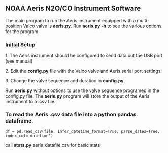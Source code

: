 <h2>NOAA Aeris N2O/CO Instrument Software</h2>

<p>The main program to run the Aeris instrument equipped with a multi-position Valco valve is <strong>aeris.py</strong>. Run <strong>aeris.py -h</strong> to see the various options for the program.</p>

<h3>Initial Setup</h3>
<p>1. The Aeris instrument should be configured to send data out the USB port (see manual)</p>
<p>2. Edit the <strong>config.py</strong> file with the Valco valve and Aeris serial port settings.</p>
<p>3. Change the valve sequence and duration in <strong>config.py</strong>.</p>

<p>Run <strong>aeris.py</strong> without options to use the valve sequence programed in the config.py file. The <strong>aeris.py</strong> program will store the output of the Aeris instrument to a .csv file.</p>

<h3>To read the Aeris .csv data file into a python pandas dataframe.</h3>
<pre><code>df = pd.read_csv(file, infer_datetime_format=True, parse_dates=True, index_col='datetime')</code></pre>
<p>call <strong>stats.py</strong> aeris_datafile.csv for basic stats</p>

